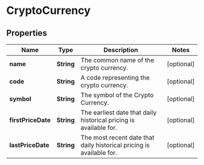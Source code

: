 
# CryptoCurrency

## Properties
Name | Type | Description | Notes
------------ | ------------- | ------------- | -------------
**name** | **String** | The common name of the crypto currency. |  [optional]
**code** | **String** | A code representing the crypto currency. |  [optional]
**symbol** | **String** | The symbol of the Crypto Currency. |  [optional]
**firstPriceDate** | **String** | The earliest date that daily historical pricing is available for. |  [optional]
**lastPriceDate** | **String** | The most recent date that daily historical pricing is available for. |  [optional]



